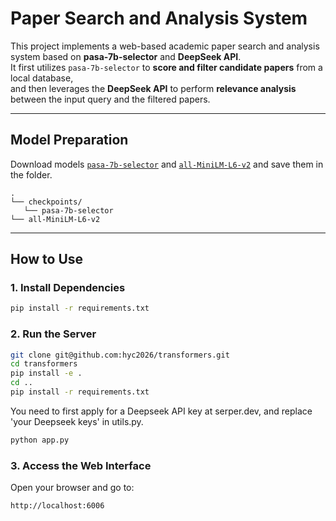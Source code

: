 # Paper Search and Analysis System

This project implements a web-based academic paper search and analysis system based on **pasa-7b-selector** and **DeepSeek API**.  
It first utilizes `pasa-7b-selector` to **score and filter candidate papers** from a local database,  
and then leverages the **DeepSeek API** to perform **relevance analysis** between the input query and the filtered papers.

---


## Model Preparation
Download models [`pasa-7b-selector`](https://huggingface.co/bytedance-research/pasa-7b-selector) and [`all-MiniLM-L6-v2`](https://huggingface.co/sentence-transformers/all-MiniLM-L6-v2) and save them in the folder.
```
.
└── checkpoints/           
   └── pasa-7b-selector
└── all-MiniLM-L6-v2      
```

---

## How to Use

### 1. Install Dependencies

```bash
pip install -r requirements.txt
```

### 2. Run the Server

```bash
git clone git@github.com:hyc2026/transformers.git
cd transformers
pip install -e .
cd ..
pip install -r requirements.txt

```
You need to first apply for a Deepseek API key at serper.dev, and replace 'your Deepseek keys' in utils.py.
```bash
python app.py
```
### 3. Access the Web Interface

Open your browser and go to:

```
http://localhost:6006
```

